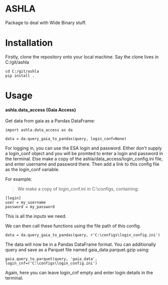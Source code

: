 # ASHLA #

Package to deal with Wide Binary stuff.

# Installation #

Firstly, clone the repository onto your local machine. Say the clone lives in
 C:/git/ashla
 
    cd C:/git/ashla
    pip install .

# Usage #

#### ashla.data_access (Gaia Access)

Get data from gaia as a Pandas DataFrame:

    import ashla.data_access as da

    data = da.query_gaia_to_pandas(query, login_conf=None)
    
For logging in, you can use the ESA login and password. Either 
don't supply a login_conf object and you will be promted to enter 
a login and password in the terminal. Else make a copy of the ashla/data_access/login_config.ini 
file, and enter username and password there. Then add a link to this config file as the 
login_conf variable. 

For example:

> We make a copy of login_conf.ini in C:\configs, containing:

    [login]
    user = my_username
    password = my_password
    
This is all the inputs we need. 

We can then call these functions using the file path of this config.

    data = da.query_gaia_to_pandas(query, r'C:\configs\login_config.ini')

The data will now be in a Pandas DataFrame format. You can additionally query
and save as a Parquet file named gaia_data.parquet.gzip using:

    gaia_query_to_parquet(query, 'gaia_data', login_cnf=r'C:\configs\login_config.ini')
    
Again, here you can leave login_cnf empty and enter login details in the terminal.


    